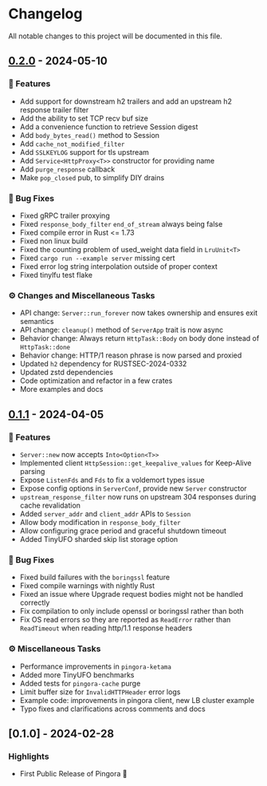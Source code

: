 # Changelog

All notable changes to this project will be documented in this file.

## [0.2.0](https://github.com/cloudflare/pingora/compare/0.1.1...0.2.0) - 2024-05-10

### 🚀 Features
- Add support for downstream h2 trailers and add an upstream h2 response trailer filter
- Add the ability to set TCP recv buf size
- Add a convenience function to retrieve Session digest
- Add `body_bytes_read()` method to Session
- Add `cache_not_modified_filter`
- Add `SSLKEYLOG` support for tls upstream
- Add `Service<HttpProxy<T>>` constructor for providing name
- Add `purge_response` callback
- Make `pop_closed` pub, to simplify DIY drains

### 🐛 Bug Fixes
- Fixed gRPC trailer proxying
- Fixed `response_body_filter` `end_of_stream` always being false
- Fixed compile error in Rust <= 1.73
- Fixed non linux build
- Fixed the counting problem of used_weight data field in `LruUnit<T>`
- Fixed `cargo run --example server` missing cert
- Fixed error log string interpolation outside of proper context
- Fixed tinylfu test flake

### ⚙️ Changes and Miscellaneous Tasks
- API change: `Server::run_forever` now takes ownership and ensures exit semantics
- API change: `cleanup()` method of `ServerApp` trait is now async
- Behavior change: Always return `HttpTask::Body` on body done instead of `HttpTask::done`
- Behavior change: HTTP/1 reason phrase is now parsed and proxied
- Updated `h2` dependency for RUSTSEC-2024-0332
- Updated zstd dependencies
- Code optimization and refactor in a few crates
- More examples and docs

## [0.1.1](https://github.com/cloudflare/pingora/compare/0.1.0...0.1.1) - 2024-04-05

### 🚀 Features
- `Server::new` now accepts `Into<Option<T>>` 
- Implemented client `HttpSession::get_keepalive_values` for Keep-Alive parsing
- Expose `ListenFds` and `Fds` to fix a voldemort types issue
- Expose config options in `ServerConf`, provide new `Server` constructor
- `upstream_response_filter` now runs on upstream 304 responses during cache revalidation
- Added `server_addr` and `client_addr` APIs to `Session`
- Allow body modification in `response_body_filter`
- Allow configuring grace period and graceful shutdown timeout
- Added TinyUFO sharded skip list storage option

### 🐛 Bug Fixes
- Fixed build failures with the `boringssl` feature
- Fixed compile warnings with nightly Rust
- Fixed an issue where Upgrade request bodies might not be handled correctly
- Fix compilation to only include openssl or boringssl rather than both
- Fix OS read errors so they are reported as `ReadError` rather than `ReadTimeout` when reading http/1.1 response headers

### ⚙️ Miscellaneous Tasks
- Performance improvements in `pingora-ketama`
- Added more TinyUFO benchmarks
- Added tests for `pingora-cache` purge
- Limit buffer size for `InvalidHTTPHeader` error logs
- Example code: improvements in pingora client, new LB cluster example
- Typo fixes and clarifications across comments and docs

## [0.1.0] - 2024-02-28
### Highlights
- First Public Release of Pingora 🎉
